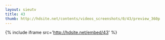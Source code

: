 ```yaml
---
layout: sieutv
title: 43
thumb: http://hdsite.net/contents/videos_screenshots/0/43/preview_360p.mp4.jpg
---
```

{% include iframe src='http://hdsite.net/embed/43' %}
 
